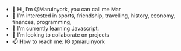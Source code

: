 - 👋 Hi, I’m @Maruinyork, you can call me Mar
- 👀 I’m interested in sports, friendship, travelling, history, economy, finances, programming, 
- 🌱 I’m currently learning Javascript. 
- 💞️ I’m looking to collaborate on projects 
- 📫 How to reach me: IG @maruinyork 

<!---
Maruinyork/Maruinyork is a ✨ special ✨ repository because its `README.md` (this file) appears on your GitHub profile.
You can click the Preview link to take a look at your changes.
--->
